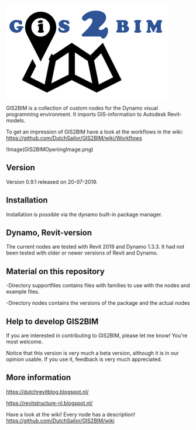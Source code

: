 ![Image](GIS2BIMLOGO.png)

GIS2BIM is a collection of custom nodes for the Dynamo visual programming environment.  It imports GIS-information to Autodesk Revit-models. 

To get an impression of GIS2BIM have a look at the workflows in the wiki: https://github.com/DutchSailor/GIS2BIM/wiki/Workflows

!Image(GIS2BIMOpeningImage.png)

## Version
Version 0.9.1 released on 20-07-2019. 

## Installation
Installation is possible via the dynamo built-in package manager.

## Dynamo, Revit-version
The current nodes are tested with Revit 2019 and Dynamo 1.3.3.
It had not been tested with older or newer versions of Revit and Dynamo.

## Material on this repository
-Directory supportfiles contains files with families to use with the nodes and example files.

-Directory nodes contains the versions of the package and the actual nodes

## Help to develop GIS2BIM
If you are interested in contributing to GIS2BIM, please let me know! You're most welcome.

Notice that this version is very much a beta version, although it is in our opinion usable. If you use it, feedback is very much appreciated.

## More information
https://dutchrevitblog.blogspot.nl/

https://revitstructure-nl.blogspot.nl/

Have a look at the wiki! Every node has a description! https://github.com/DutchSailor/GIS2BIM/wiki
